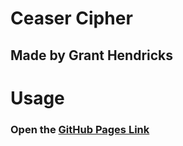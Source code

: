 # Ceaser Cipher
## Made by Grant Hendricks

# Usage
### Open the [GitHub Pages Link](https://gnhen.github.io/Caeser-Cipher/)
